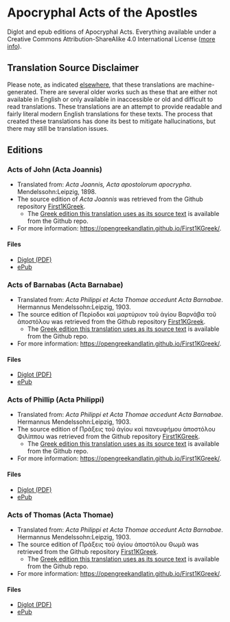 # Apocryphal Acts of the Apostles

Diglot and epub editions of Apocryphal Acts. Everything available under a Creative Commons Attribution-ShareAlike 4.0 International License ([more info](https://creativecommons.org/licenses/by-sa/4.0/)).

## Translation Source Disclaimer

Please note, as indicated [elsewhere](https://github.com/AppianWayPress), that these translations are machine-generated. There are several older works such as these that are either not available in English or only available in inaccessible or old and difficult to read translations. These translations are an attempt to provide readable and fairly literal modern English translations for these texts. The process that created these translations has done its best to mitigate hallucinations, but there may still be translation issues.

## Editions

### Acts of John (Acta Joannis)

* Translated from: _Acta Joannis, Acta apostolorum apocrypha_. Mendelssohn:Leipzig, 1898.
* The source edition of _Acta Joannis_ was retrieved from the Github repository [First1KGreek](https://github.com/OpenGreekAndLatin/First1KGreek).
  * The [Greek edition this translation uses as its source text](https://github.com/OpenGreekAndLatin/First1KGreek/tree/master/data/tlg0317/tlg001/tlg0317.tlg001.1st1K-grc1.xml) is available from the Github repo.
* For more information: https://opengreekandlatin.github.io/First1KGreek/. 

#### Files

* [Diglot (PDF)](https://raw.githubusercontent.com/AppianWayPress/ApocryphalActs/main/diglot/diglot-ActaJoannis.pdf)
* [ePub](https://raw.githubusercontent.com/AppianWayPress/ApocryphalActs/main/epub/epub-ActaJoannis.epub)

### Acts of Barnabas (Acta Barnabae)

* Translated from: _Acta Philippi et Acta Thomae accedunt Acta Barnabae_. Hermannus Mendelssohn:Leipzig, 1903.
* The source edition of Περίοδοι καὶ μαρτύριον τοῦ ἁγίου Βαρνάβα τοῦ ἀποστόλου was retrieved from the Github repository [First1KGreek](https://github.com/OpenGreekAndLatin/First1KGreek). 
  * The [Greek edition this translation uses as its source text](https://github.com/OpenGreekAndLatin/First1KGreek/tree/master/data/tlg2949/tlg001/tlg2949.tlg001.1st1K-grc1.xml) is available from the Github repo.
* For more information: https://opengreekandlatin.github.io/First1KGreek/. 

#### Files

* [Diglot (PDF)](https://raw.githubusercontent.com/AppianWayPress/ApocryphalActs/main/diglot/diglot-ActaBarnabae.pdf)
* [ePub](https://raw.githubusercontent.com/AppianWayPress/ApocryphalActs/main/epub/epub-ActaBarnabae.epub)

### Acts of Phillip (Acta Philippi)

* Translated from: _Acta Philippi et Acta Thomae accedunt Acta Barnabae_. Hermannus Mendelssohn:Leipzig, 1903.
* The source edition of Πράξεις τοῦ ἁγίου καὶ πανευφήμου ἀποστόλου Φιλίππου was retrieved from the Github repository [First1KGreek](https://github.com/OpenGreekAndLatin/First1KGreek).
  * The [Greek edition this translation uses as its source text](https://github.com/OpenGreekAndLatin/First1KGreek/tree/master/data/urn/cts/urn.cts.greekLit.tlg2948.tlg001.1st1K-grc1.xml) is available from the Github repo.
* For more information: https://opengreekandlatin.github.io/First1KGreek/. 


#### Files

* [Diglot (PDF)](https://raw.githubusercontent.com/AppianWayPress/ApocryphalActs/main/diglot/diglot-ActaPhilippi.pdf)
* [ePub](https://raw.githubusercontent.com/AppianWayPress/ApocryphalActs/main/epub/epub-ActaPhilippi.epub)

### Acts of Thomas (Acta Thomae)

* Translated from: _Acta Philippi et Acta Thomae accedunt Acta Barnabae_. Hermannus Mendelssohn:Leipzig, 1903.
* The source edition of Πράξεις τοῦ ἁγίου ἀποστόλου Θωμᾶ was retrieved from the Github repository [First1KGreek](https://github.com/OpenGreekAndLatin/First1KGreek). 
  * The [Greek edition this translation uses as its source text](https://github.com/OpenGreekAndLatin/First1KGreek/tree/master/data/urn/cts/urn.cts.greekLit.tlg2038.tlg001.1st1K-grc1.xml) is available from the Github repo.
* For more information: https://opengreekandlatin.github.io/First1KGreek/. 

#### Files 

* [Diglot (PDF)](https://raw.githubusercontent.com/AppianWayPress/ApocryphalActs/main/diglot/diglot-ActaThomae.pdf)
* [ePub](https://raw.githubusercontent.com/AppianWayPress/ApocryphalActs/main/epub/epub-ActaTomae.epub)
